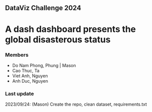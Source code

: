 ## DataViz Challenge 2024
# A dash dashboard presents the global disasterous status


### Members
- Do Nam Phong, Phung | Mason
- Cao Thuc, Ta
- Viet Anh, Nguyen
- Anh Duc, Nguyen


### Last update
2023/09/24: (Mason) Create the repo, clean dataset, requirements.txt